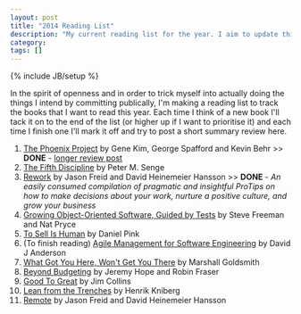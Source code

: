 ```yaml
---
layout: post
title: "2014 Reading List"
description: "My current reading list for the year. I aim to update this post with tl;dr reviews when I'm finished with each book."
category: 
tags: []
---
```

{% include JB/setup %}

In the spirit of openness and in order to trick myself into actually doing the things I intend by committing publically, I'm making a reading list to track the books that I want to read this year. Each time I think of a new book I'll tack it on to the end of the list (or higher up if I want to prioritise it) and each time I finish one I'll mark it off and try to post a short summary review here.

1. [The Phoenix Project](http://www.amazon.co.uk/Phoenix-Project-DevOps-Helping-Business-ebook/dp/B00AZRBLHO/) by Gene Kim, George Spafford and Kevin Behr >> **DONE** - [longer review post](http://willhamill.com/2014/01/15/the-phoenix-project/)
2. [The Fifth Discipline](http://www.amazon.co.uk/The-Fifth-Discipline-practice-organization/dp/1905211201/) by Peter M. Senge
3. [Rework](http://www.amazon.co.uk/ReWork-Change-Way-Work-Forever/dp/0091929784/) by Jason Freid and David Heinemeier Hansson >> **DONE** - *An easily consumed compilation of pragmatic and insightful ProTips on how to make decisions about your work, nurture a positive culture, and grow your business*
4. [Growing Object-Oriented Software, Guided by Tests](http://www.amazon.co.uk/Growing-Object-Oriented-Software-Guided-Signature/dp/0321503627/) by Steve Freeman and Nat Pryce
5. [To Sell Is Human](http://www.amazon.co.uk/Sell-Human-Surprising-Persuading-Influencing/dp/0857867202/) by Daniel Pink
6. (To finish reading) [Agile Management for Software Engineering](http://www.amazon.co.uk/Agile-Management-Software-Engineering-Constraints/dp/0131424602/) by David J Anderson
7. [What Got You Here, Won't Get You There](http://www.amazon.co.uk/What-Got-Here-Wont-There/dp/1846681375/) by Marshall Goldsmith
8. [Beyond Budgeting](http://www.amazon.co.uk/Beyond-Budgeting-Managers-Annual-Performance/dp/1578518660/) by Jeremy Hope and Robin Fraser
9. [Good To Great](http://www.amazon.co.uk/Good-To-Great-Companies-Others/dp/0712676090/) by Jim Collins
10. [Lean from the Trenches](http://www.amazon.co.uk/Lean-Trenches-Managing-Large-Scale-Projects/dp/1934356859/) by Henrik Kniberg
11. [Remote](http://www.amazon.co.uk/Remote-Office-Required-Jason-Fried/dp/0091954673/) by Jason Freid and David Heinemeier Hansson